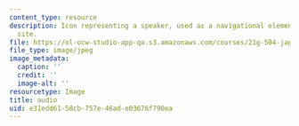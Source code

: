 ```yaml
---
content_type: resource
description: Icon representing a speaker, used as a navigational element on a course
  site.
file: https://ol-ocw-studio-app-qa.s3.amazonaws.com/courses/21g-504-japanese-iv-spring-2009/e31edd6158cb757e46ade03676f790ea_audio.jpg
file_type: image/jpeg
image_metadata:
  caption: ''
  credit: ''
  image-alt: ''
resourcetype: Image
title: audio
uid: e31edd61-58cb-757e-46ad-e03676f790ea
---
```

